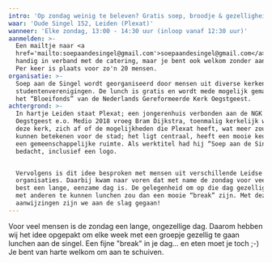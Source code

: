 ```yaml
---
intro: 'Op zondag weinig te beleven? Gratis soep, broodje & gezelligheid bij'
waar: 'Oude Singel 152, Leiden (Plexat)'
wanneer: 'Elke zondag, 13:00 - 14:30 uur (inloop vanaf 12:30 uur)'
aanmelden: >-
  Een mailtje naar <a
  href='mailto:soepaandesingel@gmail.com'>soepaandesingel@gmail.com</a> is
  handig in verband met de catering, maar je bent ook welkom zonder aanmelding.
  Per keer is plaats voor zo'n 20 mensen.
organisatie: >-
  Soep aan de Singel wordt georganiseerd door mensen uit diverse kerken en
  studentenverenigingen. De lunch is gratis en wordt mede mogelijk gemaakt door
  het “Bloeifonds” van de Nederlands Gereformeerde Kerk Oegstgeest.
achtergrond: >-
  In hartje Leiden staat Plexat; een jongerenhuis verbonden aan de NGK
  Oegstgeest e.o. Medio 2018 vroeg Bram Dijkstra, toenmalig kerkelijk werker in
  deze kerk, zich af of de mogelijkheden die Plexat heeft, wat meer zouden
  kunnen betekenen voor de stad; het ligt centraal, heeft een mooie keuken en
  een gemeenschappelijke ruimte. Als werktitel had hij “Soep aan de Singel”
  bedacht, inclusief een logo.


  Vervolgens is dit idee besproken met mensen uit verschillende Leidse kerken en
  organisaties. Daarbij kwam naar voren dat met name de zondag voor veel mensen
  best een lange, eenzame dag is. De gelegenheid om op die dag gezellig samen
  met anderen te kunnen lunchen zou dan een mooie “break” zijn. Met deze
  aanwijzingen zijn we aan de slag gegaan!
---
```

Voor veel mensen is de zondag een lange, ongezellige dag. Daarom hebben wij het idee opgepakt om elke week met een groepje gezellig te gaan lunchen aan de singel. Een fijne "break" in je dag... en eten moet je toch ;-) Je bent van harte welkom om aan te schuiven.
